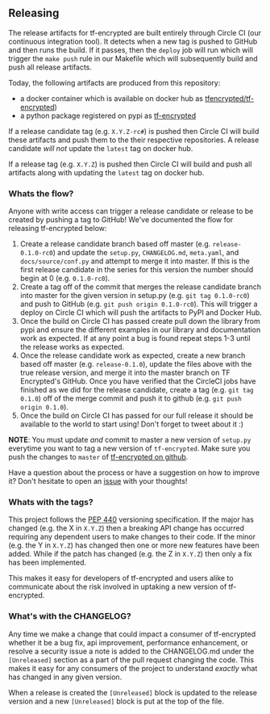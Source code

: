 ## Releasing

The release artifacts for tf-encrypted are built entirely through Circle CI
(our continuous integration tool). It detects when a new tag is pushed to
GitHub and then runs the build. If it passes, then the `deploy` job will run
which will trigger the `make push` rule in our Makefile which will subsequently
build and push all release artifacts.

Today, the following artifacts are produced from this repository:

- a docker container which is available on docker hub as [tfencrypted/tf-encrypted](https://hub.docker.com/r/tfencrypted/tf-encrypted))
- a python package registered on pypi as [tf-encrypted](https://pypi.org/project/tf-encrypted)

If a release candidate tag (e.g. `X.Y.Z-rc#`) is pushed then Circle CI will
build these artifacts and push them to the their respective repositories. A
release candidate *will not* update the `latest` tag on docker hub.

If a release tag (e.g. `X.Y.Z`) is pushed then Circle CI will build and push
all artifacts along with updating the `latest` tag on docker hub.

### Whats the flow?

Anyone with write access can trigger a release candidate or release to be
created by pushing a tag to GitHub! We've documented the flow for releasing
tf-encrypted below:

1. Create a release candidate branch based off master (e.g.
   `release-0.1.0-rc0`) and update the `setup.py`, `CHANGELOG.md`, `meta.yaml`,
   and `docs/source/conf.py` and attempt to merge it into master. If this
   is the first release candidate in the series for this version the
   number should begin at 0 (e.g. `0.1.0-rc0`).
2. Create a tag off of the commit that merges the release candidate branch into
   master for the given version in setup.py (e.g. `git tag 0.1.0-rc0`) and push
   to GitHub (e.g. `git push origin 0.1.0-rc0`). This will trigger a deploy on
   Circle CI which will push the artifacts to PyPI and Docker Hub.
3. Once the build on Circle CI has passed create pull down the library from
   pypi and ensure the different examples in our library and documentation work
   as expected. If at any point a bug is found repeat steps 1-3 until the
   release works as expected.
4. Once the release candidate work as expected, create a new branch based off
   master (e.g. `release-0.1.0`), update the files above with the true release
   version, and merge it into the master branch on TF Encrypted's GitHub. Once
   you have verified that the CircleCI jobs have finished as we did for the
   release candidate, create a tag (e.g. `git tag 0.1.0`) off of the
   merge commit and push it to github (e.g. `git push origin 0.1.0`).
5. Once the build on Circle CI has passed for our full release it should be
   available to the world to start using! Don't forget to tweet about it :)

**NOTE**: You must update *and* commit to master a new version of `setup.py`
everytime you want to tag a new version of `tf-encrypted`. Make sure you push
the changes to `master` of [tf-encrypted on github](https://github.com/tf-encrypted/tf-encrypted).

Have a question about the process or have a suggestion on how to improve it?
Don't hesitate to open an [issue](https://github.com/tf-encrypted/tf-encrypted/issues/new)
with your thoughts!

### Whats with the tags?

This project follows the [PEP 440](https://www.python.org/dev/peps/pep-0440/)
versioning specification. If the major has changed (e.g. the X in `X.Y.Z`) then
a breaking API change has occurred requiring any dependent users to make
changes to their code. If the minor (e.g. the Y in `X.Y.Z`) has changed then
one or more new features have been added. While if the patch has changed (e.g.
the Z in `X.Y.Z`) then only a fix has been implemented.

This makes it easy for developers of tf-encrypted and users alike to communicate
about the risk involved in uptaking a new version of tf-encrypted.

### What's with the CHANGELOG?

Any time we make a change that could impact a consumer of tf-encrypted whether
it be a bug fix, api improvement, performance enhancement, or resolve a
security issue a note is added to the CHANGELOG.md under the `[Unreleased]`
section as a part of the pull request changing the code. This makes it easy for
any consumers of the project to understand *exactly* what has changed in any
given version.

When a release is created the `[Unreleased]` block is updated to the release
version and a new `[Unreleased]` block is put at the top of the file.
